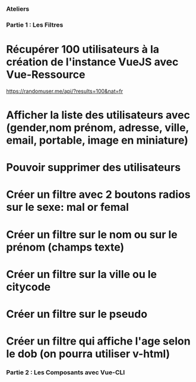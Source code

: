 ### Ateliers


### Partie 1 : Les Filtres

# Récupérer 100 utilisateurs à la création de l'instance VueJS avec Vue-Ressource
https://randomuser.me/api/?results=100&nat=fr

# Afficher la liste des utilisateurs avec (gender,nom prénom, adresse, ville, email, portable, image en miniature)
# Pouvoir supprimer des utilisateurs
# Créer un filtre avec 2 boutons radios sur le sexe: mal or femal
# Créer un filtre sur le nom ou sur le prénom (champs texte)
# Créer un filtre sur la ville ou le citycode 
# Créer un filtre sur le pseudo
# Créer un filtre qui affiche l'age selon le dob (on pourra utiliser v-html) 


### Partie 2 : Les Composants avec Vue-CLI